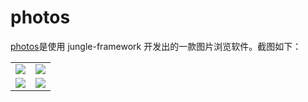 # photos

[photos](https://github.com/arnozhang/android-jungle-framework/tree/master/docs/photos)是使用 jungle-framework 开发出的一款图片浏览软件。截图如下：

|||
|---|---|
|![](https://github.com/arnozhang/android-jungle-framework/blob/master/docs/photos/images/homepage.png?raw=true)|![](https://github.com/arnozhang/android-jungle-framework/blob/master/docs/photos/images/hot.png?raw=true)|
|![](https://github.com/arnozhang/android-jungle-framework/blob/master/docs/photos/images/share.png?raw=true)|![](https://github.com/arnozhang/android-jungle-framework/blob/master/docs/photos/images/left-bar.png?raw=true)|
